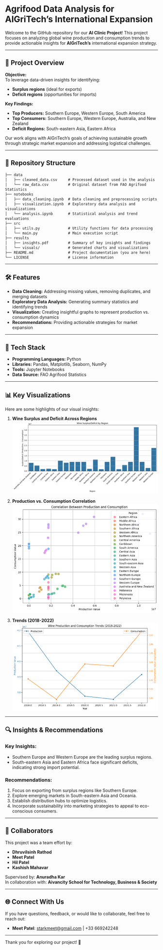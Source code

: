 # Agrifood Data Analysis for AIGriTech’s International Expansion

Welcome to the GitHub repository for our **AI Clinic Project**! This project focuses on analyzing global wine production and consumption trends to provide actionable insights for **AIGriTech’s** international expansion strategy. 

---

## 🌟 Project Overview

**Objective:**  
To leverage data-driven insights for identifying:  
- **Surplus regions** (ideal for exports)
- **Deficit regions** (opportunities for imports)

**Key Findings:**  
- **Top Producers:** Southern Europe, Western Europe, South America
- **Top Consumers:** Southern Europe, Western Europe, Australia, and New Zealand
- **Deficit Regions:** South-eastern Asia, Eastern Africa

Our work aligns with AIGriTech’s goals of achieving sustainable growth through strategic market expansion and addressing logistical challenges.

---

## 📂 Repository Structure

```plaintext
├── data
│   ├── cleaned_data.csv     # Processed dataset used in the analysis
│   └── raw_data.csv         # Original dataset from FAO Agrifood Statistics
├── notebooks
│   ├── data_cleaning.ipynb  # Data cleaning and preprocessing scripts
│   ├── visualization.ipynb  # Exploratory data analysis and visualizations
│   └── analysis.ipynb       # Statistical analysis and trend evaluations
├── src
│   ├── utils.py             # Utility functions for data processing
│   └── main.py              # Main execution script
├── results
│   ├── insights.pdf         # Summary of key insights and findings
│   └── visuals/             # Generated charts and visualizations
├── README.md                # Project documentation (you are here)
└── LICENSE                  # License information
```

---

## 🛠️ Features

- **Data Cleaning:** Addressing missing values, removing duplicates, and merging datasets
- **Exploratory Data Analysis:** Generating summary statistics and identifying trends
- **Visualization:** Creating insightful graphs to represent production vs. consumption dynamics
- **Recommendations:** Providing actionable strategies for market expansion

---

## 🔧 Tech Stack

- **Programming Languages:** Python
- **Libraries:** Pandas, Matplotlib, Seaborn, NumPy
- **Tools:** Jupyter Notebooks
- **Data Source:** FAO Agrifood Statistics

---

## 📊 Key Visualizations

Here are some highlights of our visual insights:

1. **Wine Surplus and Deficit Across Regions**  
![Surplus vs. Deficit](results/surplus_deficit.png)

2. **Production vs. Consumption Correlation**  
![Correlation Graph](results/correlation_graph.png)

3. **Trends (2018-2022)**  
![Trend Analysis](results/trend_analysis.png)

---

## 🔍 Insights & Recommendations

### Key Insights:
- Southern Europe and Western Europe are the leading surplus regions.
- South-eastern Asia and Eastern Africa face significant deficits, indicating strong import potential.

### Recommendations:
1. Focus on exporting from surplus regions like Southern Europe.
2. Explore emerging markets in South-eastern Asia and Oceania.
3. Establish distribution hubs to optimize logistics.
4. Incorporate sustainability into marketing strategies to appeal to eco-conscious consumers.

---

## 🤝 Collaborators

This project was a team effort by:
- **Dhruvilsinh Rathod**
- **Meet Patel**
- **Hil Patel**
- **Kashish Mahavar**

Supervised by: **Anuradha Kar**  
In collaboration with: **Aivancity School for Technology, Business & Society**

---

## 🌐 Connect With Us

If you have questions, feedback, or would like to collaborate, feel free to reach out:
- **Meet Patel**: starkmeet@gmail.com | +33 669242248

---

Thank you for exploring our project! 🚀
